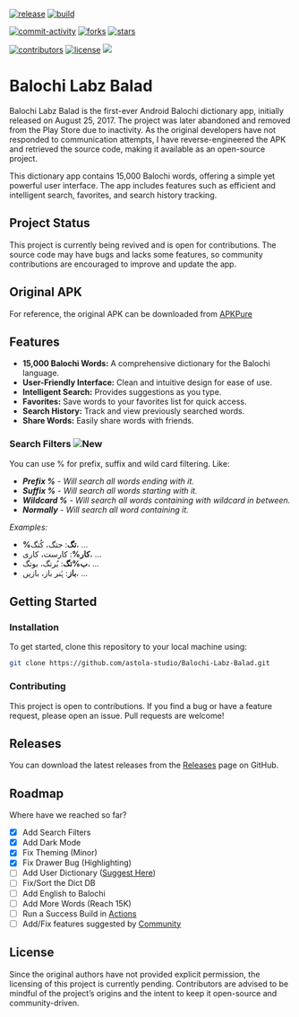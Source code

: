 <a href="https://github.com/astola-studio/Balochi-Labz-Balad/releases"><img src="https://img.shields.io/github/v/release/astola-studio/Balochi-Labz-Balad" alt="release"/></a>
<a href="https://github.com/astola-studio/Balochi-Labz-Balad/actions"><img src="https://img.shields.io/github/checks-status/astola-studio/Balochi-Labz-Balad/main?label=build" alt="build"/></a>
<!--a href="https://opencollective.com/Balochi-Labz-Balad"><img src="https://img.shields.io/opencollective/all/Balochi-Labz-Balad" alt="Open Collective backers and sponsors"/></a-->
<a href="https://github.com/astola-studio/Balochi-Labz-Balad/issues"><img src="https://img.shields.io/github/commit-activity/m/astola-studio/Balochi-Labz-Balad" alt="commit-activity"/></a>
<a href="https://github.com/astola-studio/Balochi-Labz-Balad/network/members"><img src="https://img.shields.io/github/forks/astola-studio/Balochi-Labz-Balad" alt="forks"/></a>
<a href="https://github.com/astola-studio/Balochi-Labz-Balad/stargazers"><img src="https://img.shields.io/github/stars/astola-studio/Balochi-Labz-Balad" alt="stars"/></a>
<!--a href="https://crowdin.com/project/Balochi-Labz-Balad"><img src="https://badges.crowdin.net/Balochi-Labz-Balad/localized.svg"></img></a-->
<a href="https://github.com/astola-studio/Balochi-Labz-Balad/graphs/contributors"><img src="https://img.shields.io/github/contributors/astola-studio/Balochi-Labz-Balad" alt="contributors"/></a>
<a href="https://github.com/astola-studio/Balochi-Labz-Balad/LICENSE"><img src="https://img.shields.io/github/license/astola-studio/Balochi-Labz-Balad" alt="license"/></a>
<a href="https://whatsapp.com/channel/0029VaA9hJGD38CKpIQk8W32"><img src="https://img.shields.io/badge/WhatsApp-25D366?style=for-the-badge&logo=whatsapp&logoColor=white"></img></a>

# Balochi Labz Balad

Balochi Labz Balad is the first-ever Android Balochi dictionary app, initially released on August 25, 2017. The project was later abandoned and removed from the Play Store due to inactivity. As the original developers have not responded to communication attempts, I have reverse-engineered the APK and retrieved the source code, making it available as an open-source project.

This dictionary app contains 15,000 Balochi words, offering a simple yet powerful user interface. The app includes features such as efficient and intelligent search, favorites, and search history tracking.

## Project Status
This project is currently being revived and is open for contributions. The source code may have bugs and lacks some features, so community contributions are encouraged to improve and update the app.

## Original APK
For reference, the original APK can be downloaded from [APKPure](https://apkpure.com/balochi-labz-balad-dictionary/com.azambaloch.dictionary)

## Features
- **15,000 Balochi Words:** A comprehensive dictionary for the Balochi language.
- **User-Friendly Interface:** Clean and intuitive design for ease of use.
- **Intelligent Search:** Provides suggestions as you type.
- **Favorites:** Save words to your favorites list for quick access.
- **Search History:** Track and view previously searched words.
- **Share Words:** Easily share words with friends.

### Search Filters ![New](https://img.shields.io/badge/NEW-4B8BBE?style=plastic&logoColor=white)
You can use % for prefix, suffix and wild card filtering. Like:

- _**Prefix %** - Will search all words ending with it._
- _**Suffix %** - Will search all words starting with it._
- _**Wildcard %** - Will search all words containing with wildcard in between._
- _**Normally** - Will search all word containing it._

*Examples:*
- **%تگ**: جتگ، کُتگ، …
- **کار%**: کارست، کاری، …
- **ب%تگ**: بُرتگ، بوتگ، …
- **باز**: ہُنر باز، بازیں، …

## Getting Started
### Installation
To get started, clone this repository to your local machine using:
```sh
git clone https://github.com/astola-studio/Balochi-Labz-Balad.git
```

### Contributing
This project is open to contributions. If you find a bug or have a feature request, please open an issue. Pull requests are welcome!

## Releases
You can download the latest releases from the [Releases](https://github.com/astola-studio/Balochi-Labz-Balad/releases) page on GitHub.

## Roadmap
Where have we reached so far?

- [x] Add Search Filters
- [x] Add Dark Mode
- [x] Fix Theming (Minor)
- [x] Fix Drawer Bug (Highlighting)
- [ ] Add User Dictionary ([Suggest Here](https://github.com/astola-studio/Balochi-Labz-Balad/issues))
- [ ] Fix/Sort the Dict DB
- [ ] Add English to Balochi
- [ ] Add More Words (Reach 15K)
- [ ] Run a Success Build in [Actions](https://github.com/astola-studio/Balochi-Labz-Balad/actions)
- [ ] Add/Fix features suggested by [Community](https://github.com/astola-studio/Balochi-Labz-Balad/issues)

## License
Since the original authors have not provided explicit permission, the licensing of this project is currently pending. Contributors are advised to be mindful of the project’s origins and the intent to keep it open-source and community-driven.
